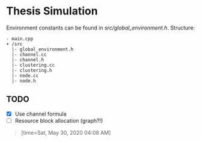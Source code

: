 # Thesis Simulation
Environment constants can be found in *src/global\_environment.h*.
Structure:  
```
- main.cpp
+ /src
  |- global_environment.h  
  |- channel.cc  
  |- channel.h  
  |- clustering.cc  
  |- clustering.h  
  |- node.cc  
  |- node.h  
```

## TODO
- [x] Use channel formula
- [ ] Resource block allocation (graph?!)

> [time=Sat, May 30, 2020 04:08 AM]
